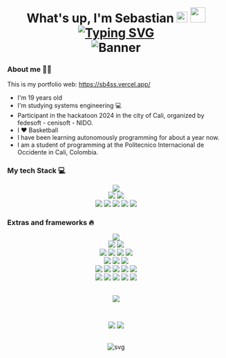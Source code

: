 <h1 align="center" >
       What's up, I'm Sebastian <img src="https://cdn3.emoji.gg/emojis/7011-active-developer-badge.png" width=25px>
       <img src="https://img.icons8.com/?size=100&id=63208&format=png&color=000000" width=35px> 
<div align="center">
  <a href="https://git.io/typing-svg">
    <img src="https://readme-typing-svg.demolab.com?font=Poppins&size=30&pause=1000&color=333333&center=true&vCenter=true&width=435&lines=Programador+Full-Stack;Ingenieria+en+sistemas" alt="Typing SVG" />  
  </a>    
 
               
</div>      
  
<img src="./banner.png" alt="Banner" width="auto">   

### About me 👨‍💻 ###
This is my portfolio web: https://sb4ss.vercel.app/
- I'm 19 years old  
- I'm studying systems engineering 💻
- Participant in the hackatoon 2024 in the city of Cali, organized by fedesoft - cenisoft - NIDO.
- I ♥ Basketball
- I have been learning autonomously programming for about a year now.
- I am a student of programming at the Politecnico Internacional de Occidente in Cali, Colombia. 


### My tech Stack 💻 ###
<div align="center" >
       <img src="https://img.shields.io/badge/JavaScript-F7DF1E?style=for-the-badge&logo=javascript&logoColor=black" >     
</div>

<div align="center" > 
       <img src="https://img.shields.io/badge/Node.js-43853D?style=for-the-badge&logo=node.js&logoColor=white" >
       <img src="https://img.shields.io/badge/TypeScript-007ACC?style=for-the-badge&logo=typescript&logoColor=white" >
</div>
<div align="center" >
       <img src="https://img.shields.io/badge/Python-14354C?style=for-the-badge&logo=python&logoColor=white" >
       <img src="https://img.shields.io/badge/React-20232A?style=for-the-badge&logo=react&logoColor=61DAFB" >
       <img src="https://img.shields.io/badge/Ubuntu-E95420?style=for-the-badge&logo=ubuntu&logoColor=white" >
       <img src="https://img.shields.io/badge/Vue.js-35495E?style=for-the-badge&logo=vue.js&logoColor=4FC08D">
       <img src="https://img.shields.io/badge/PHP-777BB4?style=for-the-badge&logo=php&logoColor=white">
       
</div>

### Extras and frameworks 🔥 ### 
<div align="center" >
       <img src="https://img.shields.io/badge/Express.js-404D59?style=for-the-badge">
</div>
<div align="center" >
       <img src="https://img.shields.io/badge/CSS3-1572B6?style=for-the-badge&logo=css3&logoColor=white">
       <img src="https://img.shields.io/badge/HTML5-E34F26?style=for-the-badge&logo=html5&logoColor=white">
       
</div>
<div align="center" >
       <img src="https://img.shields.io/badge/Notion-000000?style=for-the-badge&logo=notion&logoColor=white">
       <img src="https://img.shields.io/badge/Trello-0052CC?style=for-the-badge&logo=trello&logoColor=white">
       <img src="https://img.shields.io/badge/Arduino-00979D?style=for-the-badge&logo=Arduino&logoColor=white">
       <img src="https://img.shields.io/badge/GIT-E44C30?style=for-the-badge&logo=git&logoColor=white">
</div>
<div align="center" >
       <img src="https://img.shields.io/badge/Arduino_IDE-00979D?style=for-the-badge&logo=arduino&logoColor=white">
       <img src="https://img.shields.io/badge/Visual_Studio_Code-0078D4?style=for-the-badge&logo=visual%20studio%20code&logoColor=white">
       <img src="https://img.shields.io/badge/eslint-3A33D1?style=for-the-badge&logo=eslint&logoColor=white">

</div>

<div align="center" >
       <img src="https://img.shields.io/badge/Tailwind_CSS-38B2AC?style=for-the-badge&logo=tailwind-css&logoColor=white">
       <img src="https://img.shields.io/badge/Netlify-00C7B7?style=for-the-badge&logo=netlify&logoColor=white">
       <img src="https://img.shields.io/badge/Vercel-000000?style=for-the-badge&logo=vercel&logoColor=white">
       <img src="https://img.shields.io/badge/Bootstrap-563D7C?style=for-the-badge&logo=bootstrap&logoColor=white">
        <img src="https://img.shields.io/badge/MySQL-00000F?style=for-the-badge&logo=mysql&logoColor=white">
</div>
<div align="center" >
       <img src="https://img.shields.io/badge/PostgreSQL-316192?style=for-the-badge&logo=postgresql&logoColor=white">
       <img src="https://img.shields.io/badge/MongoDB-4EA94B?style=for-the-badge&logo=mongodb&logoColor=white">
       <img src="https://img.shields.io/badge/Atom-66595C?style=for-the-badge&logo=Atom&logoColor=white">
        <img src="https://img.shields.io/badge/Jira-0052CC?style=for-the-badge&logo=Jira&logoColor=white">
        <img src="https://img.shields.io/badge/GNU%20Bash-4EAA25?style=for-the-badge&logo=GNU%20Bash&logoColor=white">
</div>

<br>
<div align="center">
  
![](https://github-profile-summary-cards.vercel.app/api/cards/profile-details?username=sb4ss&theme=github_dark)
  
<br/>

![](https://github-profile-summary-cards.vercel.app/api/cards/most-commit-language?username=sb4ss&theme=github_dark)
![](https://github-profile-summary-cards.vercel.app/api/cards/stats?username=sb4ss&theme=github_dark)
  
<br/>
 
<img src="./made-whit-♥.svg" alt="svg" width="auto">


   

